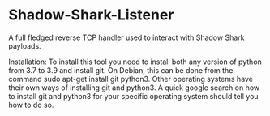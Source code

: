 # Shadow-Shark-Listener
A full fledged reverse TCP handler used to interact with Shadow Shark payloads.

Installation:
To install this tool you need to install both any version of python from 3.7 to 3.9 and install git. On Debian, this can be done from the command sudo apt-get install git python3. Other operating systems have their own ways of installing git and python3. A quick google search on how to install git and python3 for your specific operating system should tell you how to do so.
